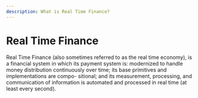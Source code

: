 ```yaml
---
description: What is Real Time Finance?
---
```


# Real Time Finance

Real Time Finance (also sometimes referred to as the real time economy), is a financial system in which its payment system is: modernized to handle money distribution continuously over time; its base primitives and implementations are compo- sitional; and its measurement, processing, and communication of information is automated and processed in real time (at least every second).
